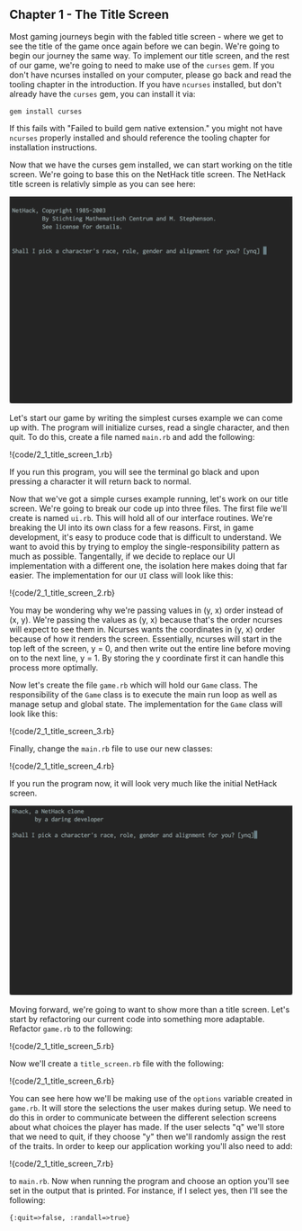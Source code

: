 ## Chapter 1 - The Title Screen

Most gaming journeys begin with the fabled title screen - where we get to see the title of the game once again before we can begin. We're going to begin our journey the same way. To implement our title screen, and the rest of our game, we're going to need to make use of the `curses` gem. If you don't have ncurses installed on your computer, please go back and read the tooling chapter in the introduction. If you have `ncurses` installed, but don't already have the `curses` gem, you can install it via:

    gem install curses

If this fails with "Failed to build gem native extension." you might not have `ncurses` properly installed and should reference the tooling chapter for installation instructions.

Now that we have the curses gem installed, we can start working on the title screen. We're going to base this on the NetHack title screen. The NetHack title screen is relativly simple as you can see here:

![](figures/character.png)

Let's start our game by writing the simplest curses example we can come up with. The program will initialize curses, read a single character, and then quit. To do this, create a file named `main.rb` and add the following:

!{code/2_1_title_screen_1.rb}

If you run this program, you will see the terminal go black and upon pressing a character it will return back to normal.

Now that we've got a simple curses example running, let's work on our title screen. We're going to break our code up into three files. The first file we'll create is named `ui.rb`. This will hold all of our interface routines.  We're breaking the UI into its own class for a few reasons. First, in game development, it's easy to produce code that is difficult to understand. We want to avoid this by trying to employ the single-responsibility pattern as much as possible. Tangentally, if we decide to replace our UI implementation with a different one, the isolation here makes doing that far easier. The implementation for our `UI` class will look like this:

!{code/2_1_title_screen_2.rb}

You may be wondering why we're passing values in (y, x) order instead of (x, y). We're passing the values as (y, x) because that's the order ncurses will expect to see them in. Ncurses wants the coordinates in (y, x) order because of how it renders the screen. Essentially, ncurses will start in the top left of the screen, y = 0, and then write out the entire line before moving on to the next line, y = 1. By storing the y coordinate first it can handle this process more optimally.

Now let's create the file `game.rb` which will hold our `Game` class. The responsibility of the `Game` class is to execute the main run loop as well as manage setup and global state. The implementation for the `Game` class will look like this:

!{code/2_1_title_screen_3.rb}

Finally, change the `main.rb` file to use our new classes:

!{code/2_1_title_screen_4.rb}

If you run the program now, it will look very much like the initial NetHack screen.

![](figures/rhack.png)

Moving forward, we're going to want to show more than a title screen. Let's start by refactoring our current code into something more adaptable. Refactor `game.rb` to the following:

!{code/2_1_title_screen_5.rb}

Now we'll create a `title_screen.rb` file with the following:

!{code/2_1_title_screen_6.rb}

You can see here how we'll be making use of the `options` variable created in `game.rb`. It will store the selections the user makes during setup. We need to do this in order to communicate between the different selection screens about what choices the player has made. If the user selects "q" we'll store that we need to quit, if they choose "y" then we'll randomly assign the rest of the traits. In order to keep our application working you'll also need to add:

!{code/2_1_title_screen_7.rb}

to `main.rb`. Now when running the program and choose an option you'll see set in the output that is printed. For instance, if I select yes, then I'll see the following:

    {:quit=>false, :randall=>true}
